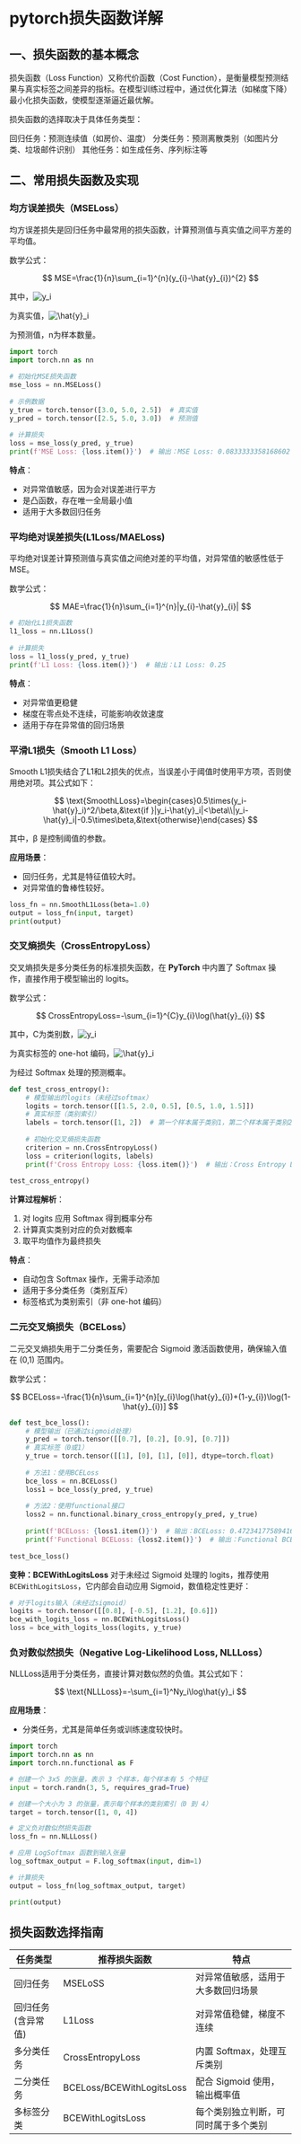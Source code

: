 # pytorch损失函数详解

## 一、损失函数的基本概念

损失函数（Loss Function）又称代价函数（Cost Function），是衡量模型预测结果与真实标签之间差异的指标。在模型训练过程中，通过优化算法（如梯度下降）最小化损失函数，使模型逐渐逼近最优解。

损失函数的选择取决于具体任务类型：

回归任务：预测连续值（如房价、温度）
分类任务：预测离散类别（如图片分类、垃圾邮件识别）
其他任务：如生成任务、序列标注等

## 二、常用损失函数及实现

### 均方误差损失（MSELoss）

均方误差损失是回归任务中最常用的损失函数，计算预测值与真实值之间平方差的平均值。

数学公式：

$$
MSE=\frac{1}{n}\sum_{i=1}^{n}(y_{i}-\hat{y}_{i})^{2}
$$


其中，![y_i](https://latex.csdn.net/eq?y_i)

为真实值，![\hat{y}_i](https://latex.csdn.net/eq?%5Chat%7By%7D_i)

为预测值，n为样本数量。

```python
import torch
import torch.nn as nn
 
# 初始化MSE损失函数
mse_loss = nn.MSELoss()
 
# 示例数据
y_true = torch.tensor([3.0, 5.0, 2.5])  # 真实值
y_pred = torch.tensor([2.5, 5.0, 3.0])  # 预测值
 
# 计算损失
loss = mse_loss(y_pred, y_true)
print(f'MSE Loss: {loss.item()}')  # 输出：MSE Loss: 0.0833333358168602
```


**特点**：

* 对异常值敏感，因为会对误差进行平方
* 是凸函数，存在唯一全局最小值
* 适用于大多数回归任务


### 平均绝对误差损失(L1Loss/MAELoss)

平均绝对误差计算预测值与真实值之间绝对差的平均值，对异常值的敏感性低于 MSE。

数学公式：

$$
MAE=\frac{1}{n}\sum_{i=1}^{n}|y_{i}-\hat{y}_{i}|
$$

```python
# 初始化L1损失函数
l1_loss = nn.L1Loss()
 
# 计算损失
loss = l1_loss(y_pred, y_true)
print(f'L1 Loss: {loss.item()}')  # 输出：L1 Loss: 0.25
```

**特点**：

* 对异常值更稳健
* 梯度在零点处不连续，可能影响收敛速度
* 适用于存在异常值的回归场景

### 平滑L1损失（Smooth L1 Loss）

Smooth L1损失结合了L1和L2损失的优点，当误差小于阈值时使用平方项，否则使用绝对项。其公式如下：

$$
\text{SmoothLLoss}=\begin{cases}0.5\times(y_i-\hat{y}_i)^2/\beta,&\text{if }|y_i-\hat{y}_i|<\beta\\|y_i-\hat{y}_i|-0.5\times\beta,&\text{otherwise}\end{cases}
$$

其中，β 是控制阈值的参数。

**应用场景**：

* 回归任务，尤其是特征值较大时。
* 对异常值的鲁棒性较好。

```python
loss_fn = nn.SmoothL1Loss(beta=1.0)
output = loss_fn(input, target)
print(output)
```


### 交叉熵损失（CrossEntropyLoss）

交叉熵损失是多分类任务的标准损失函数，在 **PyTorch** 中内置了 Softmax 操作，直接作用于模型输出的 logits。

数学公式：

$$
CrossEntropyLoss=-\sum_{i=1}^{C}y_{i}\log(\hat{y}_{i})
$$


其中，C为类别数，![y_i](https://latex.csdn.net/eq?y_i)

为真实标签的 one-hot 编码，![\hat{y}_i](https://latex.csdn.net/eq?%5Chat%7By%7D_i)

为经过 Softmax 处理的预测概率。

```python
def test_cross_entropy():
    # 模型输出的logits（未经过softmax）
    logits = torch.tensor([[1.5, 2.0, 0.5], [0.5, 1.0, 1.5]])
    # 真实标签（类别索引）
    labels = torch.tensor([1, 2])  # 第一个样本属于类别1，第二个样本属于类别2
  
    # 初始化交叉熵损失函数
    criterion = nn.CrossEntropyLoss()
    loss = criterion(logits, labels)
    print(f'Cross Entropy Loss: {loss.item()}')  # 输出：Cross Entropy Loss: 0.6422222256660461
 
test_cross_entropy()
```

**计算过程解析**：

1. 对 logits 应用 Softmax 得到概率分布
2. 计算真实类别对应的负对数概率
3. 取平均值作为最终损失

**特点**：

* 自动包含 Softmax 操作，无需手动添加
* 适用于多分类任务（类别互斥）
* 标签格式为类别索引（非 one-hot 编码）

### 二元交叉熵损失（BCELoss）

二元交叉熵损失用于二分类任务，需要配合 Sigmoid 激活函数使用，确保输入值在 (0,1) 范围内。

数学公式：

$$
BCELoss=-\frac{1}{n}\sum_{i=1}^{n}[y_{i}\log(\hat{y}_{i})+(1-y_{i})\log(1-\hat{y}_{i})]
$$

```python
def test_bce_loss():
    # 模型输出（已通过sigmoid处理）
    y_pred = torch.tensor([[0.7], [0.2], [0.9], [0.7]])
    # 真实标签（0或1）
    y_true = torch.tensor([[1], [0], [1], [0]], dtype=torch.float)
  
    # 方法1：使用BCELoss
    bce_loss = nn.BCELoss()
    loss1 = bce_loss(y_pred, y_true)
  
    # 方法2：使用functional接口
    loss2 = nn.functional.binary_cross_entropy(y_pred, y_true)
  
    print(f'BCELoss: {loss1.item()}')  # 输出：BCELoss: 0.47234177589416504
    print(f'Functional BCELoss: {loss2.item()}')  # 输出：Functional BCELoss: 0.47234177589416504
 
test_bce_loss()
```

**变种：BCEWithLogitsLoss**
对于未经过 Sigmoid 处理的 logits，推荐使用`BCEWithLogitsLoss`，它内部会自动应用 Sigmoid，数值稳定性更好：

```python
# 对于logits输入（未经过sigmoid）
logits = torch.tensor([[0.8], [-0.5], [1.2], [0.6]])
bce_with_logits_loss = nn.BCEWithLogitsLoss()
loss = bce_with_logits_loss(logits, y_true)
```

### 负对数似然损失（Negative Log-Likelihood Loss, NLLLoss）

NLLLoss适用于分类任务，直接计算对数似然的负值。其公式如下：

$$
\text{NLLLoss}=-\sum_{i=1}^Ny_i\log\hat{y}_i
$$


**应用场景**：

* 分类任务，尤其是简单任务或训练速度较快时。

```python
import torch
import torch.nn as nn
import torch.nn.functional as F

# 创建一个 3x5 的张量，表示 3 个样本，每个样本有 5 个特征
input = torch.randn(3, 5, requires_grad=True)

# 创建一个大小为 3 的张量，表示每个样本的类别索引（0 到 4）
target = torch.tensor([1, 0, 4])

# 定义负对数似然损失函数
loss_fn = nn.NLLLoss()

# 应用 LogSoftmax 函数到输入张量
log_softmax_output = F.log_softmax(input, dim=1)

# 计算损失
output = loss_fn(log_softmax_output, target)

print(output)
```







## 损失函数选择指南


| 任务类型            | 推荐损失函数              | 特点                                 |
| ------------------- | ------------------------- | ------------------------------------ |
| 回归任务            | MSELoSS                   | 对异常值敏感，适用于大多数回归场景   |
| 回归任务 (含异常值) | L1Loss                    | 对异常值稳健，梯度不连续             |
| 多分类任务          | CrossEntropyLoss          | 内置 Softmax，处理互斥类别           |
| 二分类任务          | BCELoss/BCEWithLogitsLoss | 配合 Sigmoid 使用，输出概率值        |
| 多标签分类          | BCEWithLogitsLoss         | 每个类别独立判断，可同时属于多个类别 |
